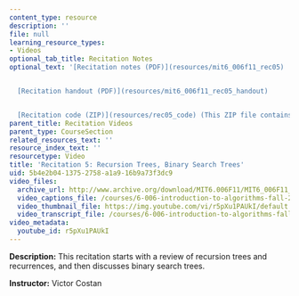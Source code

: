 ```yaml
---
content_type: resource
description: ''
file: null
learning_resource_types:
- Videos
optional_tab_title: Recitation Notes
optional_text: '[Recitation notes (PDF)](resources/mit6_006f11_rec05)


  [Recitation handout (PDF)](resources/mit6_006f11_rec05_handout)


  [Recitation code (ZIP)](resources/rec05_code) (This ZIP file contains: 2 .py files.)'
parent_title: Recitation Videos
parent_type: CourseSection
related_resources_text: ''
resource_index_text: ''
resourcetype: Video
title: 'Recitation 5: Recursion Trees, Binary Search Trees'
uid: 5b4e2b04-1375-2758-a1a9-16b9a73f3dc9
video_files:
  archive_url: http://www.archive.org/download/MIT6.006F11/MIT6_006F11_rec05_300k.mp4
  video_captions_file: /courses/6-006-introduction-to-algorithms-fall-2011/eaccff343574578fa30b353080219233_r5pXu1PAUkI.vtt
  video_thumbnail_file: https://img.youtube.com/vi/r5pXu1PAUkI/default.jpg
  video_transcript_file: /courses/6-006-introduction-to-algorithms-fall-2011/e6fb4f2e844e31519bb08d2eb6ddaa4b_r5pXu1PAUkI.pdf
video_metadata:
  youtube_id: r5pXu1PAUkI
---
```


**Description:** This recitation starts with a review of recursion trees and recurrences, and then discusses binary search trees.

**Instructor:** Victor Costan